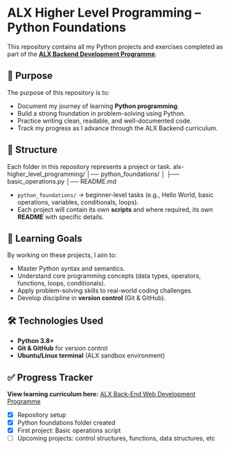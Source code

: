 # ALX Higher Level Programming – Python Foundations  

This repository contains all my Python projects and exercises completed as part of the [**ALX Backend Development Programme**](https://admissions.alxafrica.com/home#).  

## 📌 Purpose  
The purpose of this repository is to:  
- Document my journey of learning **Python programming**.  
- Build a strong foundation in problem-solving using Python.  
- Practice writing clean, readable, and well-documented code.  
- Track my progress as I advance through the ALX Backend curriculum.  

## 📂 Structure  
Each folder in this repository represents a project or task.
alx-higher_level_programming/ 
│── python_foundations/ 
│ ├── basic_operations.py
│── README.md

- `python_foundations/` → beginner-level tasks (e.g., Hello World, basic operations, variables, conditionals, loops).  
- Each project will contain its own **scripts** and where required, its own **README** with specific details.  

## 🚀 Learning Goals  
By working on these projects, I aim to:  
- Master Python syntax and semantics.  
- Understand core programming concepts (data types, operators, functions, loops, conditionals).  
- Apply problem-solving skills to real-world coding challenges.  
- Develop discipline in **version control** (Git & GitHub).  

## 🛠️ Technologies Used  
- **Python 3.8+**  
- **Git & GitHub** for version control  
- **Ubuntu/Linux terminal** (ALX sandbox environment)  

## ✅ Progress Tracker  
**View learning curriculum here:** [ALX Back-End Web Development Programme](https://www.alxafrica.com/wp-content/uploads/2024/11/Back-End-Web-Development-Catalogue_compressed.pdf)
- [x] Repository setup  
- [x] Python foundations folder created  
- [x] First project: Basic operations script  
- [ ] Upcoming projects: control structures, functions, data structures, etc
